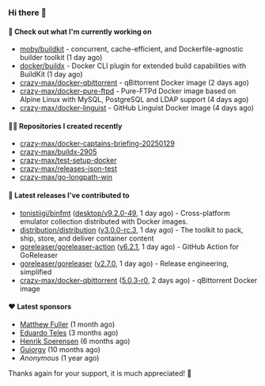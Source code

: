 ### Hi there 👋

#### 👷 Check out what I'm currently working on

- [moby/buildkit](https://github.com/moby/buildkit) - concurrent, cache-efficient, and Dockerfile-agnostic builder toolkit (1 day ago)
- [docker/buildx](https://github.com/docker/buildx) - Docker CLI plugin for extended build capabilities with BuildKit (1 day ago)
- [crazy-max/docker-qbittorrent](https://github.com/crazy-max/docker-qbittorrent) - qBittorrent Docker image (2 days ago)
- [crazy-max/docker-pure-ftpd](https://github.com/crazy-max/docker-pure-ftpd) - Pure-FTPd Docker image based on Alpine Linux with MySQL, PostgreSQL and LDAP support (4 days ago)
- [crazy-max/docker-linguist](https://github.com/crazy-max/docker-linguist) - GitHub Linguist Docker image (4 days ago)

#### 👨‍💻 Repositories I created recently

- [crazy-max/docker-captains-briefing-20250129](https://github.com/crazy-max/docker-captains-briefing-20250129)
- [crazy-max/buildx-2905](https://github.com/crazy-max/buildx-2905)
- [crazy-max/test-setup-docker](https://github.com/crazy-max/test-setup-docker)
- [crazy-max/releases-json-test](https://github.com/crazy-max/releases-json-test)
- [crazy-max/go-longpath-win](https://github.com/crazy-max/go-longpath-win)

#### 🚀 Latest releases I've contributed to

- [tonistiigi/binfmt](https://github.com/tonistiigi/binfmt) ([desktop/v9.2.0-49](https://github.com/tonistiigi/binfmt/releases/tag/desktop/v9.2.0-49), 1 day ago) - Cross-platform emulator collection distributed with Docker images.
- [distribution/distribution](https://github.com/distribution/distribution) ([v3.0.0-rc.3](https://github.com/distribution/distribution/releases/tag/v3.0.0-rc.3), 1 day ago) - The toolkit to pack, ship, store, and deliver container content
- [goreleaser/goreleaser-action](https://github.com/goreleaser/goreleaser-action) ([v6.2.1](https://github.com/goreleaser/goreleaser-action/releases/tag/v6.2.1), 1 day ago) - GitHub Action for GoReleaser
- [goreleaser/goreleaser](https://github.com/goreleaser/goreleaser) ([v2.7.0](https://github.com/goreleaser/goreleaser/releases/tag/v2.7.0), 1 day ago) - Release engineering, simplified
- [crazy-max/docker-qbittorrent](https://github.com/crazy-max/docker-qbittorrent) ([5.0.3-r0](https://github.com/crazy-max/docker-qbittorrent/releases/tag/5.0.3-r0), 2 days ago) - qBittorrent Docker image

#### ❤️ Latest sponsors
- [Matthew Fuller](https://github.com/mathematics333) (1 month ago)
- [Eduardo Teles](https://github.com/eduardoteles17) (3 months ago)
- [Henrik Soerensen](https://github.com/hsoerensen) (6 months ago)
- [Guiorgy](https://github.com/Guiorgy) (10 months ago)
- _Anonymous_ (1 year ago)

Thanks again for your support, it is much appreciated! 🙏
